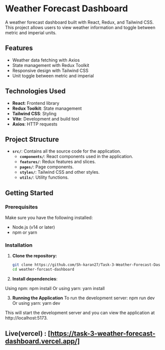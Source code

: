 # Weather Forecast Dashboard

A weather forecast dashboard built with React, Redux, and Tailwind CSS. This project allows users to view weather information and toggle between metric and imperial units.

## Features

- Weather data fetching with Axios
- State management with Redux Toolkit
- Responsive design with Tailwind CSS
- Unit toggle between metric and imperial

## Technologies Used

- **React**: Frontend library
- **Redux Toolkit**: State management
- **Tailwind CSS**: Styling
- **Vite**: Development and build tool
- **Axios**: HTTP requests

## Project Structure

- **`src/`**: Contains all the source code for the application.
  - **`components/`**: React components used in the application.
  - **`features/`**: Redux features and slices.
  - **`pages/`**: Page components.
  - **`styles/`**: Tailwind CSS and other styles.
  - **`utils/`**: Utility functions.

## Getting Started

### Prerequisites

Make sure you have the following installed:
- Node.js (v14 or later)
- npm or yarn

### Installation

1. **Clone the repository:**

   ```bash
   git clone https://github.com/Sh-karan27/Task-3-Weather-Forecast-Dashboard.git
   cd weather-forcast-dashboard

2. **Install dependencies**:

Using npm: npm install
Or using yarn: yarn install



3. **Running the Application**
To run the development server:
npm run dev
Or using yarn: yarn dev

This will start the development server and you can view the application at http://localhost:5173.

## Live(vercel) : [https://task-3-weather-forecast-dashboard.vercel.app/]



